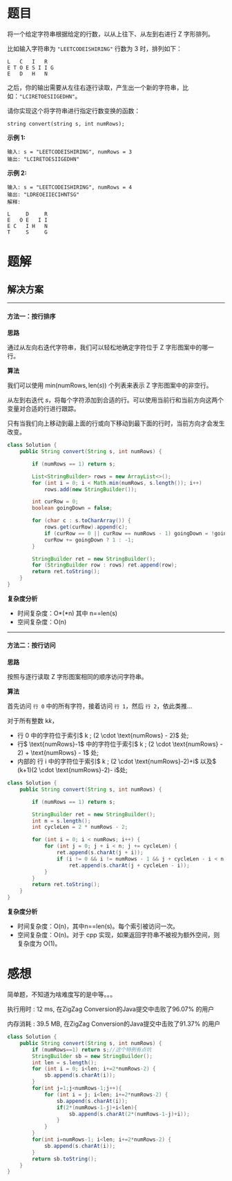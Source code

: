# 题目

将一个给定字符串根据给定的行数，以从上往下、从左到右进行 Z 字形排列。

比如输入字符串为 `"LEETCODEISHIRING"` 行数为 3 时，排列如下：

```
L   C   I   R
E T O E S I I G
E   D   H   N
```

之后，你的输出需要从左往右逐行读取，产生出一个新的字符串，比如：`"LCIRETOESIIGEDHN"`。

请你实现这个将字符串进行指定行数变换的函数：

```
string convert(string s, int numRows);
```

**示例 1:**

```
输入: s = "LEETCODEISHIRING", numRows = 3
输出: "LCIRETOESIIGEDHN"
```

**示例 2:**

```
输入: s = "LEETCODEISHIRING", numRows = 4
输出: "LDREOEIIECIHNTSG"
解释:

L     D     R
E   O E   I I
E C   I H   N
T     S     G
```

# 题解

## 解决方案

------

#### 方法一：按行排序

**思路**

通过从左向右迭代字符串，我们可以轻松地确定字符位于 Z 字形图案中的哪一行。

**算法**

我们可以使用 $\text{min}( \text{numRows}, \text{len}(s))$ 个列表来表示 Z 字形图案中的非空行。

从左到右迭代 *s*，将每个字符添加到合适的行。可以使用当前行和当前方向这两个变量对合适的行进行跟踪。

只有当我们向上移动到最上面的行或向下移动到最下面的行时，当前方向才会发生改变。

```java
class Solution {
    public String convert(String s, int numRows) {

        if (numRows == 1) return s;

        List<StringBuilder> rows = new ArrayList<>();
        for (int i = 0; i < Math.min(numRows, s.length()); i++)
            rows.add(new StringBuilder());

        int curRow = 0;
        boolean goingDown = false;

        for (char c : s.toCharArray()) {
            rows.get(curRow).append(c);
            if (curRow == 0 || curRow == numRows - 1) goingDown = !goingDown;
            curRow += goingDown ? 1 : -1;
        }

        StringBuilder ret = new StringBuilder();
        for (StringBuilder row : rows) ret.append(row);
        return ret.toString();
    }
}
```

**复杂度分析**

- 时间复杂度：O*(*n) 其中 n==len(s)
- 空间复杂度：O(n)

------

#### 方法二：按行访问

**思路**

按照与逐行读取 Z 字形图案相同的顺序访问字符串。

**算法**

首先访问 `行 0` 中的所有字符，接着访问 `行 1`，然后 `行 2`，依此类推...

对于所有整数 k*k*，

- 行 0 中的字符位于索引$ k \; (2 \cdot \text{numRows} - 2)$ 处;
- 行$ \text{numRows}-1$ 中的字符位于索引$ k \; (2 \cdot \text{numRows} - 2) + \text{numRows} - 1$ 处;
- 内部的 行 i 中的字符位于索引$ k \; (2 \cdot \text{numRows}-2)+i$ 以及$ (k+1)(2 \cdot \text{numRows}-2)- i$处;

```java
class Solution {
    public String convert(String s, int numRows) {

        if (numRows == 1) return s;

        StringBuilder ret = new StringBuilder();
        int n = s.length();
        int cycleLen = 2 * numRows - 2;

        for (int i = 0; i < numRows; i++) {
            for (int j = 0; j + i < n; j += cycleLen) {
                ret.append(s.charAt(j + i));
                if (i != 0 && i != numRows - 1 && j + cycleLen - i < n)
                    ret.append(s.charAt(j + cycleLen - i));
            }
        }
        return ret.toString();
    }
}
```

**复杂度分析**

- 时间复杂度：O(n)，其中n==len(s)。每个索引被访问一次。
- 空间复杂度：O(n)。对于 cpp 实现，如果返回字符串不被视为额外空间，则复杂度为 O(1)。

# 感想

简单题，不知道为啥难度写的是中等。。。

执行用时 : 12 ms, 在ZigZag Conversion的Java提交中击败了96.07% 的用户

内存消耗 : 39.5 MB, 在ZigZag Conversion的Java提交中击败了91.37% 的用户

```java
class Solution {
    public String convert(String s, int numRows) {
        if (numRows==1) return s;//这个特例有点坑
        StringBuilder sb = new StringBuilder();
        int len = s.length();
        for (int i = 0; i<len; i+=2*numRows-2) {
        	sb.append(s.charAt(i));
        }
        for(int j=1;j<numRows-1;j++){
        	for (int i = j; i<len; i+=2*numRows-2) {
        		sb.append(s.charAt(i));
        		if(2*(numRows-1-j)+i<len){
        			sb.append(s.charAt(2*(numRows-1-j)+i));
        		}
        	}
    	}
    	for(int i=numRows-1; i<len; i+=2*numRows-2) {
    		sb.append(s.charAt(i));
    	}
    	return sb.toString();
    }
}
```

